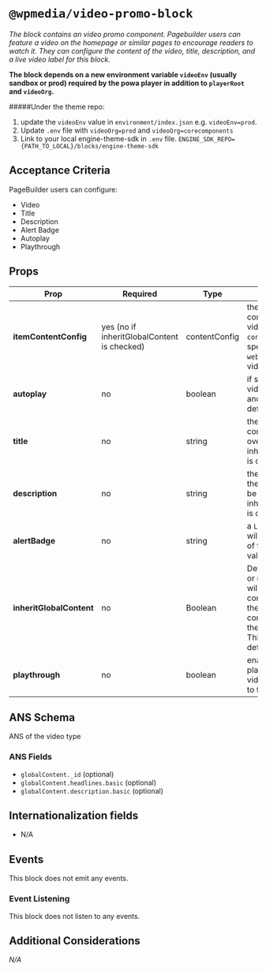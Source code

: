 # `@wpmedia/video-promo-block`

_The block contains an video promo component. Pagebuilder users can feature a video on the homepage or similar pages to encourage readers to watch it. They can configure the content of the video, title, description, and a live video label for this block._

**The block depends on a new environment variable `videoEnv` (usually sandbox or prod) required by the powa player in addition to `playerRoot` and `videoOrg`.**

#####Under the theme repo:

1. update the `videoEnv` value in `environment/index.json` e.g. `videoEnv=prod`.
2. Update `.env` file with `videoOrg=prod` and `videoOrg=corecomponents`
3. Link to your local engine-theme-sdk in `.env` file. `ENGINE_SDK_REPO={PATH_TO_LOCAL}/blocks/engine-theme-sdk`

## Acceptance Criteria

PageBuilder users can configure:

- Video
- Title
- Description
- Alert Badge
- Autoplay
- Playthrough

## Props

| **Prop**                 | **Required**                                | **Type**      | **Description**                                                                                                                                     |
| ------------------------ | ------------------------------------------- | ------------- | --------------------------------------------------------------------------------------------------------------------------------------------------- |
| **itemContentConfig**    | yes (no if inheritGlobalContent is checked) | contentConfig | the content source config to fetch a video (ex use `content-api` and specify the `website_url` of a video)                                          |
| **autoplay**             | no                                          | boolean       | if set to true, the video will auto play and be muted by default                                                                                    |
| **title**                | no                                          | string        | the title of the component, will be overwritten if inheritGlobalContent is checked                                                                  |
| **description**          | no                                          | string        | the description of the component, will be overwritten if inheritGlobalContent is checked                                                            |
| **alertBadge**           | no                                          | string        | a `LIVE VIDEO` label will show up on top of the component if value is not empty                                                                     |
| **inheritGlobalContent** | no                                          | Boolean       | Determines whether or not the feature will use global content instead of the provided content config at the feature level. This is used by default. |
| **playthrough**          | no                                          | boolean       | enable/disable playthrough for videos , default set to false                                                                                        |

## ANS Schema

ANS of the video type

### ANS Fields

- `globalContent._id` (optional)
- `globalContent.headlines.basic` (optional)
- `globalContent.description.basic` (optional)

## Internationalization fields

- N/A

## Events

This block does not emit any events.

### Event Listening

This block does not listen to any events.

## Additional Considerations

_N/A_
